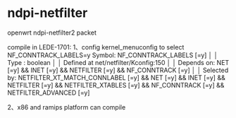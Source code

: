 # ndpi-netfilter
openwrt ndpi-netfilter2 packet

compile in LEDE-1701:
1、config kernel_menuconfig to select NF_CONNTRACK_LABELS=y
 Symbol: NF_CONNTRACK_LABELS [=y]                                                                                                                                                       │
  │ Type  : boolean                                                                                                                                                                        │
  │   Defined at net/netfilter/Kconfig:150                                                                                                                                                 │
  │   Depends on: NET [=y] && INET [=y] && NETFILTER [=y] && NF_CONNTRACK [=y]                                                                                                             │
  │   Selected by: NETFILTER_XT_MATCH_CONNLABEL [=y] && NET [=y] && INET [=y] && NETFILTER [=y] && NETFILTER_XTABLES [=y] && NF_CONNTRACK [=y] && NETFILTER_ADVANCED [=y]
  
2、x86 and ramips platform can compile
